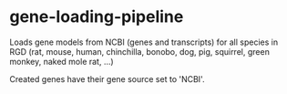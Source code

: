 # gene-loading-pipeline

Loads gene models from NCBI (genes and transcripts) for all species in RGD
 (rat, mouse, human, chinchilla, bonobo, dog, pig, squirrel, green monkey, naked mole rat, ...)

Created genes have their gene source set to 'NCBI'.